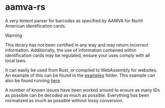 # aamva-rs

A very lenient parser for barcodes as specified by AAMVA for North American
identification cards.

> [!WARNING]
> This library has not been certified in any way and may return incorrect
> information. Additionally, the use of information contained within
> identification cards may be regulated, ensure your uses comply with all local
> laws.

It can easily be used from Rust, or compiled to WebAssembly for websites. An
example of this can be found in the [examples](bindings/aamva-js/examples)
folder. This example can also be found running [here](https://aamva.syfaro.com).

A number of known issues have been worked around to ensure as many IDs as
possible can be decoded as much as possible. Everything has been normalized as
much as possible without lossy conversion.
